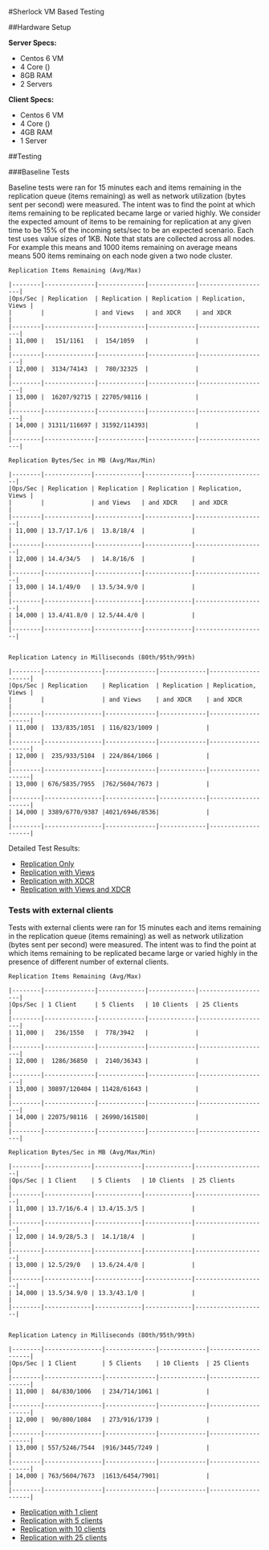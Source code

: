 #Sherlock VM Based Testing

##Hardware Setup

**Server Specs:**

* Centos 6 VM
* 4 Core ()
* 8GB RAM
* 2 Servers

**Client Specs:**

* Centos 6 VM
* 4 Core ()
* 4GB RAM
* 1 Server

##Testing

###Baseline Tests

Baseline tests were ran for 15 minutes each and items remaining in the replication queue (items remaining) as well as network utilization (bytes sent per second) were measured. The intent was to find the point at which items remaining to be replicated became large or varied highly. We consider the expected amount of items to be remaining for replication at any given time to be 15% of the incoming sets/sec to be an expected scenario. Each test uses value sizes of 1KB. Note that stats are collected across all nodes. For example this means and 1000 items remaining on average means means 500 items reminaing on each node given a two node cluster.

	Replication Items Remaining (Avg/Max)

	|--------|--------------|-------------|-------------|--------------------|
	|Ops/Sec | Replication  | Replication | Replication | Replication, Views |
	|        |              | and Views   | and XDCR    | and XDCR           |
	|--------|--------------|-------------|-------------|--------------------|
	| 11,000 |   151/1161   |  154/1059   |             |                    |
	|--------|--------------|-------------|-------------|--------------------|
	| 12,000 |  3134/74143  |  780/32325  |             |                    |
	|--------|--------------|-------------|-------------|--------------------|
	| 13,000 |  16207/92715 | 22705/98116 |             |                    |
	|--------|--------------|-------------|-------------|--------------------|
	| 14,000 | 31311/116697 | 31592/114393|             |                    |
	|--------|--------------|-------------|-------------|--------------------|

	Replication Bytes/Sec in MB (Avg/Max/Min)

	|--------|-------------|-------------|-------------|--------------------|
	|Ops/Sec | Replication | Replication | Replication | Replication, Views |
	|        |             | and Views   | and XDCR    | and XDCR           |
	|--------|-------------|-------------|-------------|--------------------|
	| 11,000 | 13.7/17.1/6 |  13.8/18/4  |             |                    |
	|--------|-------------|-------------|-------------|--------------------|
	| 12,000 | 14.4/34/5   |  14.8/16/6  |             |                    |
	|--------|-------------|-------------|-------------|--------------------|
	| 13,000 | 14.1/49/0   | 13.5/34.9/0 |             |                    |
	|--------|-------------|-------------|-------------|--------------------|
	| 14,000 | 13.4/41.8/0 | 12.5/44.4/0 |             |                    |
	|--------|-------------|-------------|-------------|--------------------|


	Replication Latency in Milliseconds (80th/95th/99th)

	|--------|----------------|--------------|-------------|--------------------|
	|Ops/Sec | Replication    | Replication  | Replication | Replication, Views |
	|        |                | and Views    | and XDCR    | and XDCR           |
	|--------|----------------|--------------|-------------|--------------------|
	| 11,000 |  133/835/1051  | 116/823/1009 |             |                    |
	|--------|----------------|--------------|-------------|--------------------|
	| 12,000 |  235/933/5104  | 224/864/1066 |             |                    |
	|--------|----------------|--------------|-------------|--------------------|
	| 13,000 | 676/5835/7955  |762/5604/7673 |             |                    |
	|--------|----------------|--------------|-------------|--------------------|
	| 14,000 | 3389/6770/9387 |4021/6946/8536|             |                    |
	|--------|----------------|--------------|-------------|--------------------|

Detailed Test Results:

* [Replication Only](rep-only.md)
* [Replication with Views](rep-views.md)
* [Replication with XDCR](rep-xdcr.md)
* [Replication with Views and XDCR](rep-views-xdcr.md)

### Tests with external clients

Tests with external clients were ran for 15 minutes each and items remaining in the replication queue (items remaining) as well as network utilization (bytes sent per second) were measured. The intent was to find the point at which items remaining to be replicated became large or varied highly in the presence of different number of external clients.

	Replication Items Remaining (Avg/Max)

	|--------|--------------|-------------|-------------|--------------------|
	|Ops/Sec | 1 Client     | 5 Clients   | 10 Clients  | 25 Clients         |
	|--------|--------------|-------------|-------------|--------------------|
	| 11,000 |   236/1550   |  778/3942   |             |                    |
	|--------|--------------|-------------|-------------|--------------------|
	| 12,000 |  1286/36850  |  2140/36343 |             |                    |
	|--------|--------------|-------------|-------------|--------------------|
	| 13,000 | 30897/120404 | 11428/61643 |             |                    |
	|--------|--------------|-------------|-------------|--------------------|
	| 14,000 | 22075/98116  | 26990/161580|             |                    |
	|--------|--------------|-------------|-------------|--------------------|

	Replication Bytes/Sec in MB (Avg/Max/Min)

	|--------|-------------|-------------|-------------|--------------------|
	|Ops/Sec | 1 Client    | 5 Clients   | 10 Clients  | 25 Clients         |
	|--------|-------------|-------------|-------------|--------------------|
	| 11,000 | 13.7/16/6.4 | 13.4/15.3/5 |             |                    |
	|--------|-------------|-------------|-------------|--------------------|
	| 12,000 | 14.9/28/5.3 |  14.1/18/4  |             |                    |
	|--------|-------------|-------------|-------------|--------------------|
	| 13,000 | 12.5/29/0   | 13.6/24.4/0 |             |                    |
	|--------|-------------|-------------|-------------|--------------------|
	| 14,000 | 13.5/34.9/0 | 13.3/43.1/0 |             |                    |
	|--------|-------------|-------------|-------------|--------------------|


	Replication Latency in Milliseconds (80th/95th/99th)

	|--------|----------------|--------------|-------------|--------------------|
    |Ops/Sec | 1 Client       | 5 Clients    | 10 Clients  | 25 Clients         |
	|--------|----------------|--------------|-------------|--------------------|
	| 11,000 |  84/830/1006   | 234/714/1061 |             |                    |
	|--------|----------------|--------------|-------------|--------------------|
	| 12,000 |  90/800/1084   | 273/916/1739 |             |                    |
	|--------|----------------|--------------|-------------|--------------------|
	| 13,000 | 557/5246/7544  |916/3445/7249 |             |                    |
	|--------|----------------|--------------|-------------|--------------------|
	| 14,000 | 763/5604/7673  |1613/6454/7901|             |                    |
	|--------|----------------|--------------|-------------|--------------------|

* [Replication with 1 client](rep-1_client)
* [Replication with 5 clients](rep-5_clients)
* [Replication with 10 clients](rep-10_clients)
* [Replication with 25 clients](rep-25_clients)